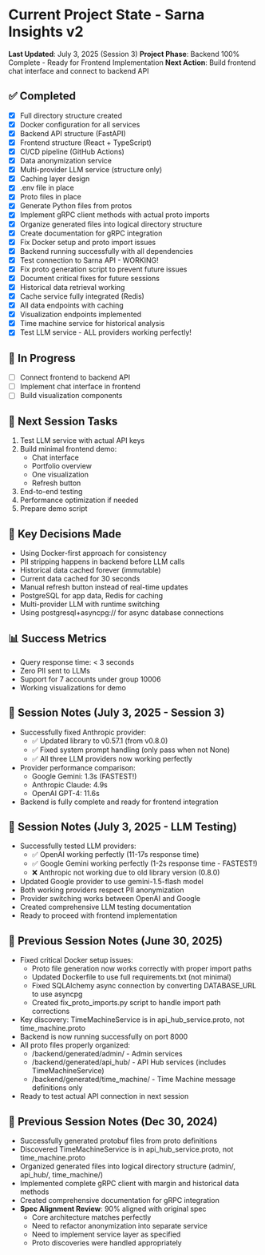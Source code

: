 # Current Project State - Sarna Insights v2

**Last Updated**: July 3, 2025 (Session 3)
**Project Phase**: Backend 100% Complete - Ready for Frontend Implementation
**Next Action**: Build frontend chat interface and connect to backend API

## ✅ Completed
- [x] Full directory structure created
- [x] Docker configuration for all services
- [x] Backend API structure (FastAPI)
- [x] Frontend structure (React + TypeScript)
- [x] CI/CD pipeline (GitHub Actions)
- [x] Data anonymization service
- [x] Multi-provider LLM service (structure only)
- [x] Caching layer design
- [x] .env file in place
- [x] Proto files in place
- [x] Generate Python files from protos
- [x] Implement gRPC client methods with actual proto imports
- [x] Organize generated files into logical directory structure
- [x] Create documentation for gRPC integration
- [x] Fix Docker setup and proto import issues
- [x] Backend running successfully with all dependencies
- [x] Test connection to Sarna API - WORKING!
- [x] Fix proto generation script to prevent future issues
- [x] Document critical fixes for future sessions
- [x] Historical data retrieval working
- [x] Cache service fully integrated (Redis)
- [x] All data endpoints with caching
- [x] Visualization endpoints implemented
- [x] Time machine service for historical analysis
- [x] Test LLM service - ALL providers working perfectly!

## 🚧 In Progress
- [ ] Connect frontend to backend API
- [ ] Implement chat interface in frontend
- [ ] Build visualization components

## 🎯 Next Session Tasks
1. Test LLM service with actual API keys
2. Build minimal frontend demo:
   - Chat interface
   - Portfolio overview
   - One visualization
   - Refresh button
3. End-to-end testing
4. Performance optimization if needed
5. Prepare demo script

## 🔑 Key Decisions Made
- Using Docker-first approach for consistency
- PII stripping happens in backend before LLM calls
- Historical data cached forever (immutable)
- Current data cached for 30 seconds
- Manual refresh button instead of real-time updates
- PostgreSQL for app data, Redis for caching
- Multi-provider LLM with runtime switching
- Using postgresql+asyncpg:// for async database connections

## 📊 Success Metrics
- Query response time: < 3 seconds
- Zero PII sent to LLMs
- Support for 7 accounts under group 10006
- Working visualizations for demo

## 📝 Session Notes (July 3, 2025 - Session 3)
- Successfully fixed Anthropic provider:
  - ✅ Updated library to v0.57.1 (from v0.8.0)
  - ✅ Fixed system prompt handling (only pass when not None)
  - ✅ All three LLM providers now working perfectly
- Provider performance comparison:
  - Google Gemini: 1.3s (FASTEST!)
  - Anthropic Claude: 4.9s
  - OpenAI GPT-4: 11.6s
- Backend is fully complete and ready for frontend integration

## 📝 Session Notes (July 3, 2025 - LLM Testing)
- Successfully tested LLM providers:
  - ✅ OpenAI working perfectly (11-17s response time)
  - ✅ Google Gemini working perfectly (1-2s response time - FASTEST!)
  - ❌ Anthropic not working due to old library version (0.8.0)
- Updated Google provider to use gemini-1.5-flash model
- Both working providers respect PII anonymization
- Provider switching works between OpenAI and Google
- Created comprehensive LLM testing documentation
- Ready to proceed with frontend implementation

## 📝 Previous Session Notes (June 30, 2025)
- Fixed critical Docker setup issues:
  - Proto file generation now works correctly with proper import paths
  - Updated Dockerfile to use full requirements.txt (not minimal)
  - Fixed SQLAlchemy async connection by converting DATABASE_URL to use asyncpg
  - Created fix_proto_imports.py script to handle import path corrections
- Key discovery: TimeMachineService is in api_hub_service.proto, not time_machine.proto
- Backend is now running successfully on port 8000
- All proto files properly organized:
  - /backend/generated/admin/ - Admin services
  - /backend/generated/api_hub/ - API Hub services (includes TimeMachineService)
  - /backend/generated/time_machine/ - Time Machine message definitions only
- Ready to test actual API connection in next session

## 📝 Previous Session Notes (Dec 30, 2024)
- Successfully generated protobuf files from proto definitions
- Discovered TimeMachineService is in api_hub_service.proto, not time_machine.proto
- Organized generated files into logical directory structure (admin/, api_hub/, time_machine/)
- Implemented complete gRPC client with margin and historical data methods
- Created comprehensive documentation for gRPC integration
- **Spec Alignment Review**: 90% aligned with original spec
  - Core architecture matches perfectly
  - Need to refactor anonymization into separate service
  - Need to implement service layer as specified
  - Proto discoveries were handled appropriately